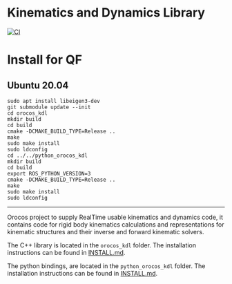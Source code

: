 # Kinematics and Dynamics Library

[![CI](https://github.com/orocos/orocos_kinematics_dynamics/workflows/CI/badge.svg)](https://github.com/orocos/orocos_kinematics_dynamics/actions)

# Install for QF

## Ubuntu 20.04
```
sudo apt install libeigen3-dev
git submodule update --init
cd orocos_kdl
mkdir build
cd build
cmake -DCMAKE_BUILD_TYPE=Release ..
make
sudo make install
sudo ldconfig
cd ../../python_orocos_kdl
mkdir build
cd build
export ROS_PYTHON_VERSION=3
cmake -DCMAKE_BUILD_TYPE=Release ..
make
sudo make install
sudo ldconfig
```

---

Orocos project to supply RealTime usable kinematics and dynamics code,
it contains code for rigid body kinematics calculations and
representations for kinematic structures and their inverse and forward
kinematic solvers.

The C++ library is located in the `orocos_kdl` folder. The installation instructions can be found in
[INSTALL.md](orocos_kdl/INSTALL.md).

The python bindings, are located in the `python_orocos_kdl` folder. The installation instructions can be found in
[INSTALL.md](python_orocos_kdl/INSTALL.md).


